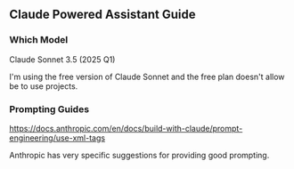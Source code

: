 ## Claude Powered Assistant Guide

### Which Model

Claude Sonnet 3.5 (2025 Q1)

I'm using the free version of Claude Sonnet and the free plan doesn't allow be to use projects.


### Prompting Guides

https://docs.anthropic.com/en/docs/build-with-claude/prompt-engineering/use-xml-tags

Anthropic has very specific suggestions for providing good prompting.